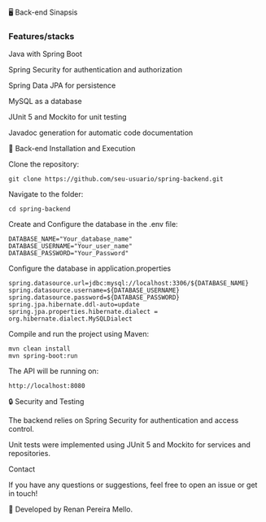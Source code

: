 🖥️ Back-end Sinapsis

### Features/stacks ###

Java with Spring Boot

Spring Security for authentication and authorization

Spring Data JPA for persistence

MySQL as a database

JUnit 5 and Mockito for unit testing

Javadoc generation for automatic code documentation

📌 Back-end Installation and Execution

Clone the repository:
```
git clone https://github.com/seu-usuario/spring-backend.git
```
Navigate to the folder:
```
cd spring-backend
```
Create and Configure the database in the .env file:
```
DATABASE_NAME="Your_database_name"
DATABASE_USERNAME="Your_user_name"
DATABASE_PASSWORD="Your_Password"
```
Configure the database in application.properties
```
spring.datasource.url=jdbc:mysql://localhost:3306/${DATABASE_NAME}
spring.datasource.username=${DATABASE_USERNAME}
spring.datasource.password=${DATABASE_PASSWORD}
spring.jpa.hibernate.ddl-auto=update
spring.jpa.properties.hibernate.dialect = org.hibernate.dialect.MySQLDialect
```
Compile and run the project using Maven:
```
mvn clean install
mvn spring-boot:run
```
The API will be running on:
```
http://localhost:8080
```
🔒 Security and Testing

The backend relies on Spring Security for authentication and access control.

Unit tests were implemented using JUnit 5 and Mockito for services and repositories.

Contact

If you have any questions or suggestions, feel free to open an issue or get in touch!

🚀 Developed by Renan Pereira Mello.

